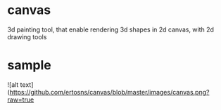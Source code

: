 # canvas
3d painting tool, that enable rendering 3d shapes in 2d canvas, with 2d drawing tools

# sample

![alt text](https://github.com/ertosns/canvas/blob/master/images/canvas.png?raw=true
